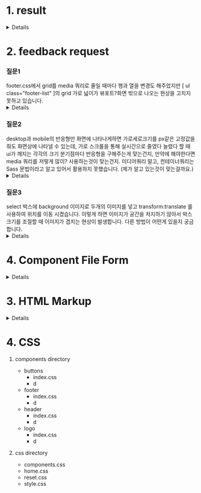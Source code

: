 <h1>1. result</h1>
<details>

<img src="https://github.com/Taewook1212/home-work/assets/147236247/329e54cb-2768-4b75-84d2-720746a1becf.gif" width="700" height="400"/>

* Desktiop  화면 width: 1600px / Mobile  화면 width: 375px 
<img src="https://github.com/Taewook1212/home-work/assets/147236247/3411535a-ceed-4a5e-af8e-f5eedaf6a7de" width="700" height="700"/>
<img src="https://github.com/Taewook1212/home-work/assets/147236247/42467faa-3a8e-49d7-942c-93b22ad24d13" width="200" height="800"/>

</details>
<h1>2. feedback request</h1>

<h3>질문1</h3> footer.css에서 grid를 media 쿼리로 줄일 때마다 행과 열을 변경도 해주었지만 [ ul class="footer-list" ]의 grid 가로 넓이가 뷰포트?화면 밖으로 나오는 현상을 고치지 못하고 있습니다.                 
<details><img src="https://github.com/Taewook1212/home-work/assets/147236247/dc614450-ff8b-4560-8e0c-a2f4e4242521"width="400" height="600"/>   </details>


 <h3>질문2</h3>  desktop과 mobile의 반응형만 화면에 나타나게하면 가로세로크기를 px같은 고정값을 줘도 화면상에 나타낼 수 있는데, 
 가로 스크롤을 통해 실시간으로 줄였다 늘렸다 할 때  ui가 깨지는 각각의 크기 분기점마다 반응형을 구해주는게 맞는건지, 만약에 해야한다면 media 쿼리를 저렇게 많이? 사용하는것이 맞는건지.
 미디어쿼리 말고, 컨테이너쿼리는 Sass 문법이라고 알고 있어서 활용하지 못했습니다. (제가 알고 있는것이 맞는걸까요.)
 
<details>
 <img src="https://github.com/Taewook1212/home-work/assets/147236247/1d80fa94-8f48-4bd0-b8a3-75be6d555be5"/></details>



 <h3>질문3</h3> select 박스에 background 이미지로 두개의 이미지를 넣고 transform:translate 를 사용하여 위치를 이동 시켰습니다. 이렇게 하면 이미지가 공간을 차지하기 않아서 박스 크기를 조절할 때 이미지가 겹치는 현상이 발생합니다. 다른 방법이 어떤게 있을지 궁금합니다.
 <details>
  <img src="https://github.com/Taewook1212/home-work/assets/147236247/d4f7cf31-f42d-4b6a-aa56-9eebd4a6b079"/>
</details>

<h1>4. Component File Form</h1>
 <details>
  <img src="https://github.com/Taewook1212/home-work/assets/147236247/f52908d4-d371-4f78-a4cc-6b1e6bc16450"/>
  <img src="https://github.com/Taewook1212/home-work/assets/147236247/3fecbc99-26f2-44bc-a1e6-86852ac9b495"/>
</details>
<h1>3. HTML Markup</h1>
 <details>
  <center><img src="https://github.com/Taewook1212/home-work/assets/147236247/a29d43c6-c1db-4e31-aa96-54680bf836ae.png" width="500" height="500"/></center>
<img src="https://github.com/Taewook1212/home-work/assets/147236247/379dd010-4f17-4ecc-82e7-cfc7a01dab74" width="500" height="500"/> 
 </details>



<h1>4. CSS</h1>

  1. components directory
     * buttons
       - index.css
        -  d
     * footer
       - index.css
        - d
     * header
       - index.css
        - d
     * logo
       - index.css
        - d
   
  2. css directory
     - components.css
     - home.css
     - reset.css
     - style.css
